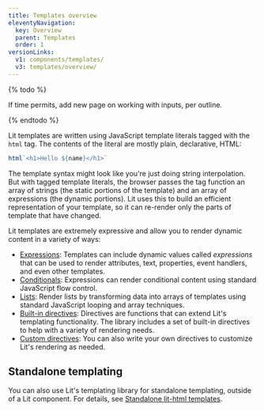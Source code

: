 ```yaml
---
title: Templates overview
eleventyNavigation:
  key: Overview
  parent: Templates
  order: 1
versionLinks:
  v1: components/templates/
  v3: templates/overview/
---
```


{% todo %}

If time permits, add new page on working with inputs, per outline.

{% endtodo %}

Lit templates are written using JavaScript template literals tagged with the `html` tag. The contents of the literal are mostly plain, declarative, HTML:

```js
html`<h1>Hello ${name}</h1>`
```

The template syntax might look like you're just doing string interpolation. But with tagged template literals, the browser passes the tag function an array of strings (the static portions of the template) and an array of expressions (the dynamic portions). Lit uses this to build an efficient representation of your template, so it can re-render only the parts of template that have changed.

Lit templates are extremely expressive and allow you to render dynamic content in a variety of ways:

 - [Expressions](/docs/v2/templates/expressions/): Templates can include dynamic values called *expressions* that can be used to render attributes, text, properties, event handlers, and even other templates.
 - [Conditionals](/docs/v2/templates/conditionals/): Expressions can render conditional content using standard JavaScript flow control.
 - [Lists](/docs/v2/templates/lists/): Render lists by transforming data into arrays of templates using standard JavaScript looping and array techniques.
 - [Built-in directives](/docs/v2/templates/directives/): Directives are functions that can extend Lit's templating functionality. The library includes a set of built-in directives to help with a variety of rendering needs.
 - [Custom directives](/docs/v2/templates/custom-directives/): You can also write your own directives to customize Lit's rendering as needed.

## Standalone templating

You can also use Lit's templating library for standalone templating, outside of a Lit component. For details, see [Standalone lit-html templates](/docs/v2/libraries/standalone-templates).
